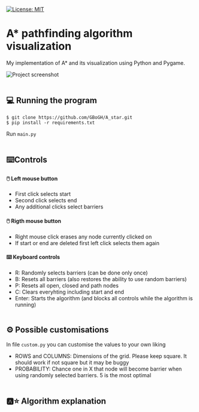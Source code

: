 [![License: MIT](https://img.shields.io/badge/License-MIT-blue.svg)](https://opensource.org/licenses/MIT)

# A* pathfinding algorithm visualization
My implementation of A* and its visualization using Python and Pygame.

![Project screenshot](https://user-images.githubusercontent.com/44493112/113470241-5b02b580-9454-11eb-9803-41a95cad7d75.png)
<br><br>
## :computer: Running the program
```
$ git clone https://github.com/GBoGH/A_star.git
$ pip install -r requirements.txt
```
Run ```main.py```<br><br>

## :keyboard:Controls
#### 🖱️ Left mouse button
- First click selects start
- Second click selects end
- Any additional clicks select barriers

#### 🖱️ Rigth mouse button
- Right mouse click erases any node currently clicked on
- If start or end are deleted first left click selects them again

#### ⌨️ Keyboard controls
- R: Randomly selects barriers (can be done only once)
- B: Resets all barriers (also restores the ability to use random barriers)
- P: Resets all open, closed and path nodes
- C: Clears everyhting including start and end
- Enter: Starts the algorithm (and blocks all controls while the algorithm is running)
<br><br>

## ⚙️ Possible customisations
In file ```custom.py``` you can customise the values to your own liking
- ROWS and COLUMNS: Dimensions of the grid. Please keep square. It should work if not square but it may be buggy
- PROBABILITY: Chance one in X that node will become barrier when using randomly selected barriers. 5 is the most optimal
<br><br>

## :a:⭐ Algorithm explanation
